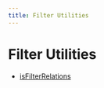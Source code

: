 ```yaml
---
title: Filter Utilities
---
```


# Filter Utilities

- [isFilterRelations](function.isFilterRelations.md)
